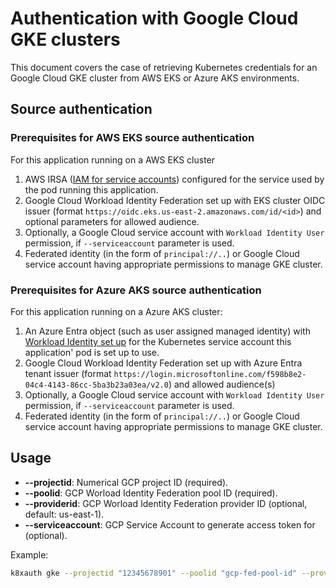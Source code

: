 # Authentication with Google Cloud GKE clusters

This document covers the case of retrieving Kubernetes credentials for an Google Cloud GKE cluster from AWS EKS or Azure AKS environments.

## Source authentication

### Prerequisites for AWS EKS source authentication

For this application running on a AWS EKS cluster

1. AWS IRSA ([IAM for service accounts](https://docs.aws.amazon.com/eks/latest/userguide/iam-roles-for-service-accounts.html)) configured for the service used by the pod running this application.
2. Google Cloud Workload Identity Federation set up with EKS cluster OIDC issuer (format `https://oidc.eks.us-east-2.amazonaws.com/id/<id>`) and optional parameters for allowed audience.
3. Optionally, a Google Cloud service account with `Workload Identity User` permission, if `--serviceaccount` parameter is used.
4. Federated identity (in the form of `principal://..`) or Google Cloud service account having appropriate permissions to manage GKE cluster.

### Prerequisites for Azure AKS source authentication

For this application running on a Azure AKS cluster:

1. An Azure Entra object (such as user assigned managed identity) with [Workload Identity set up](https://azure.github.io/azure-workload-identity/docs/quick-start.html) for the Kubernetes service account this application' pod is set up to use.
2. Google Cloud Workload Identity Federation set up with Azure Entra tenant issuer (format `https://login.microsoftonline.com/f598b8e2-04c4-4143-86cc-5ba3b23a03ea/v2.0`) and allowed audience(s)
3. Optionally, a Google Cloud service account with `Workload Identity User` permission, if `--serviceaccount` parameter is used.
4. Federated identity (in the form of `principal://..`) or Google Cloud service account having appropriate permissions to manage GKE cluster.

## Usage

* **--projectid**: Numerical GCP project ID (required).
* **--poolid**: GCP Worload Identity Federation pool ID (required).
* **--providerid**: GCP Worload Identity Federation provider ID (optional, default: us-east-1).
* **--serviceaccount**: GCP Service Account to generate access token for (optional).

Example:

```bash
k8xauth gke --projectid "12345678901" --poolid "gcp-fed-pool-id" --providerid "gcp-fed-provider-id" --serviceaccount "gcp-sa-name@gcp-project-name.iam.gserviceaccount.com"
```
